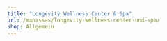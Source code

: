 ```yaml
---
title: "Longevity Wellness Center & Spa"
url: /manassas/longevity-wellness-center-und-spa/
shop: Allgemein
---
```

